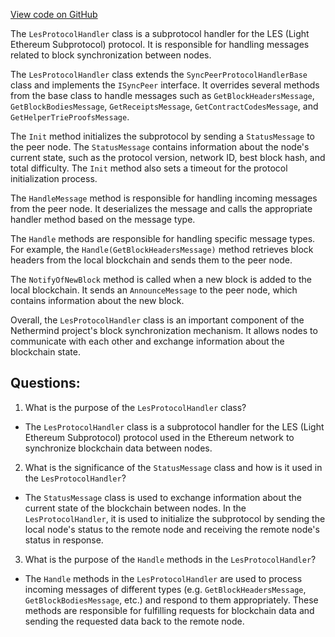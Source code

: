 [View code on GitHub](https://github.com/NethermindEth/nethermind/src/Nethermind/Nethermind.Network/P2P/Subprotocols/Les/LesProtocolHandler.cs)

The `LesProtocolHandler` class is a subprotocol handler for the LES (Light Ethereum Subprotocol) protocol. It is responsible for handling messages related to block synchronization between nodes. 

The `LesProtocolHandler` class extends the `SyncPeerProtocolHandlerBase` class and implements the `ISyncPeer` interface. It overrides several methods from the base class to handle messages such as `GetBlockHeadersMessage`, `GetBlockBodiesMessage`, `GetReceiptsMessage`, `GetContractCodesMessage`, and `GetHelperTrieProofsMessage`. 

The `Init` method initializes the subprotocol by sending a `StatusMessage` to the peer node. The `StatusMessage` contains information about the node's current state, such as the protocol version, network ID, best block hash, and total difficulty. The `Init` method also sets a timeout for the protocol initialization process. 

The `HandleMessage` method is responsible for handling incoming messages from the peer node. It deserializes the message and calls the appropriate handler method based on the message type. 

The `Handle` methods are responsible for handling specific message types. For example, the `Handle(GetBlockHeadersMessage)` method retrieves block headers from the local blockchain and sends them to the peer node. 

The `NotifyOfNewBlock` method is called when a new block is added to the local blockchain. It sends an `AnnounceMessage` to the peer node, which contains information about the new block. 

Overall, the `LesProtocolHandler` class is an important component of the Nethermind project's block synchronization mechanism. It allows nodes to communicate with each other and exchange information about the blockchain state.
## Questions: 
 1. What is the purpose of the `LesProtocolHandler` class?
- The `LesProtocolHandler` class is a subprotocol handler for the LES (Light Ethereum Subprotocol) protocol used in the Ethereum network to synchronize blockchain data between nodes.

2. What is the significance of the `StatusMessage` class and how is it used in the `LesProtocolHandler`?
- The `StatusMessage` class is used to exchange information about the current state of the blockchain between nodes. In the `LesProtocolHandler`, it is used to initialize the subprotocol by sending the local node's status to the remote node and receiving the remote node's status in response.

3. What is the purpose of the `Handle` methods in the `LesProtocolHandler`?
- The `Handle` methods in the `LesProtocolHandler` are used to process incoming messages of different types (e.g. `GetBlockHeadersMessage`, `GetBlockBodiesMessage`, etc.) and respond to them appropriately. These methods are responsible for fulfilling requests for blockchain data and sending the requested data back to the remote node.